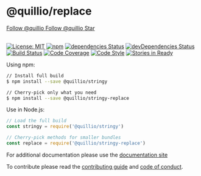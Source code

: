 # @quillio/replace  

<div class="social-buttons">
    <a href="https://twitter.com/Quillio_io" class="btn twitter-follow-btn">
        <i></i>
        <span class="label">Follow @quillio</span>
    </a>
    <a href="https://github.com/quillio" class="btn gh-follow-btn">
        <i></i>
        <span class="label">Follow @quillio</span>
    </a>
    <a href="https://github.com/quillio/stringy" class="btn gh-follow-btn">
        <i></i>
        <span class="label">Star</span>
    </a>
</div>
<br>

[![License: MIT][license-badge]][license]
[![npm][npm-badge]][npm]
[![dependencies Status][npm-deps-badge]][npm-deps]
[![devDependencies Status][npm-dev-deps-badge]][npm-dev-deps]
[![Build Status][ci-badge]][ci]
[![Code Coverage][code-cov-badge]][code-cov]
[![Code Style][code-style-badge]][code-style]
[![Stories in Ready][waffle-badge]][waffle]

Using npm:
```sh
// Install full build
$ npm install --save @quillio/stringy

// Cherry-pick only what you need
$ npm install --save @quillio/stringy-replace
```

Use in Node.js: 
```js
// Load the full build
const stringy = require('@quillio/stringy')

// Cherry-pick methods for smaller bundles
const replace = require('@quillio/stringy-replace')
```

For additional documentation please use the 
[documentation site](https://quillio.io/stringy)

To contribute please read the
[contributing guide](https://github.com/quillio/stringy/blob/master/CONTRIBUTING.md) and
[code of conduct](https://github.com/quillio/stringy/blob/master/CODE_OF_CONDUCT.md).


[ci]: https://travis-ci.org/Quillio/stringy
[ci-badge]: https://travis-ci.org/Quillio/stringy.svg?branch=master

[waffle]: http://waffle.io/Quillio/stringy
[waffle-badge]: https://img.shields.io/waffle/label/Quillio/stringy.svg

[npm]: https://www.npmjs.org/package/@quillio/stringy-replace
[npm-badge]: https://img.shields.io/npm/v/@quillio/stringy-replace.svg

[npm-deps]: https://david-dm.org/quillio/stringy
[npm-deps-badge]: https://david-dm.org/quillio/stringy/status.svg

[npm-dev-deps]: https://david-dm.org/quillio/stringy?type=dev
[npm-dev-deps-badge]: https://david-dm.org/quillio/stringy/dev-status.svg

[code-cov]: https://coveralls.io/github/Quillio/stringy
[code-cov-badge]: https://coveralls.io/repos/github/Quillio/stringy/badge.svg

[code-style]: https://github.com/airbnb/javascript
[code-style-badge]: https://img.shields.io/badge/code%20style-airbnb-brightgreen.svg

[license]: https://opensource.org/licenses/MIT
[license-badge]: https://img.shields.io/badge/License-MIT-brightgreen.svg
